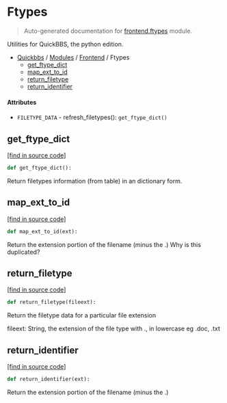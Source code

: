 # Ftypes

> Auto-generated documentation for [frontend.ftypes](blob/master/frontend/ftypes.py) module.

Utilities for QuickBBS, the python edition.

- [Quickbbs](../README.md#quickbbs-index) / [Modules](../MODULES.md#quickbbs-modules) / [Frontend](index.md#frontend) / Ftypes
    - [get_ftype_dict](#get_ftype_dict)
    - [map_ext_to_id](#map_ext_to_id)
    - [return_filetype](#return_filetype)
    - [return_identifier](#return_identifier)

#### Attributes

- `FILETYPE_DATA` - refresh_filetypes(): `get_ftype_dict()`

## get_ftype_dict

[[find in source code]](blob/master/frontend/ftypes.py#L25)

```python
def get_ftype_dict():
```

Return filetypes information (from table) in an dictionary form.

## map_ext_to_id

[[find in source code]](blob/master/frontend/ftypes.py#L47)

```python
def map_ext_to_id(ext):
```

Return the extension portion of the filename (minus the .)
Why is this duplicated?

## return_filetype

[[find in source code]](blob/master/frontend/ftypes.py#L14)

```python
def return_filetype(fileext):
```

Return the filetype data for a particular file extension

fileext: String, the extension of the file type with ., in lowercase
        eg .doc, .txt

## return_identifier

[[find in source code]](blob/master/frontend/ftypes.py#L38)

```python
def return_identifier(ext):
```

Return the extension portion of the filename (minus the .)

